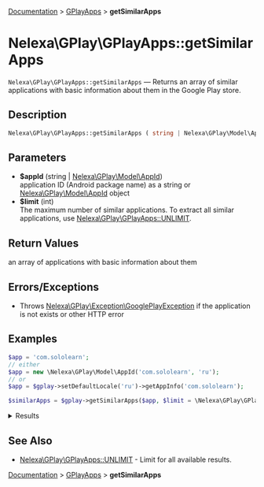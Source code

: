 [Documentation](../../README.md) > [GPlayApps](README.md) > **getSimilarApps**

# Nelexa\GPlay\GPlayApps::getSimilarApps
`Nelexa\GPlay\GPlayApps::getSimilarApps` — Returns an array of similar applications with basic information about them in the Google Play store.

## Description
```php
Nelexa\GPlay\GPlayApps::getSimilarApps ( string | Nelexa\GPlay\Model\AppId $appId [, int $limit = 50 ] ) : Nelexa\GPlay\Model\App[]
```

## Parameters
* **$appId** (string | [Nelexa\GPlay\Model\AppId](../AppId/README.md))  
application ID (Android package name)
as a string or [Nelexa\GPlay\Model\AppId](../AppId/README.md) object
* **$limit** (int)  
The maximum number of similar applications.
To extract all similar applications,
use [Nelexa\GPlay\GPlayApps::UNLIMIT](README.md#predefined-constants).

## Return Values
an array of applications with basic information about them


## Errors/Exceptions
* Throws [Nelexa\GPlay\Exception\GooglePlayException](../GooglePlayException/README.md) if the application is not exists or other HTTP error
## Examples
```php
$app = 'com.sololearn';
// either
$app = new \Nelexa\GPlay\Model\AppId('com.sololearn', 'ru');
// or
$app = $gplay->setDefaultLocale('ru')->getAppInfo('com.sololearn');

$similarApps = $gplay->getSimilarApps($app, $limit = \Nelexa\GPlay\GPlayApps::UNLIMIT);
```
<details>
  <summary>Results</summary>

```php
array:163 [
    0 => class Nelexa\GPlay\Model\App {
      -getId(): string: "com.getmimo"
      -getLocale(): string: "ru_RU"
      -getCountry(): string: "us"
      -getUrl(): string: "https://play.google.com/store/apps/details?id=com.getmimo"
      -getFullUrl(): string: "https://play.google.com/store/apps/details?id=com.getmimo&hl=ru_RU&gl=us"
      -getName(): string: "Mimo: программирование на HTML, JavaScript, Python"
      -getSummary(): ?string: "Информатика, обучение программированию на Python, JavaScript, HTML, SQL"
      -getDeveloper(): Nelexa\GPlay\Model\Developer: {
        -getId(): string: "5836148544871025856"
        -getUrl(): string: "https://play.google.com/store/apps/dev?id=5836148544871025856"
        -getName(): string: "Mimohello GmbH"
        -getDescription(): ?string: null
        -getWebsite(): ?string: null
        -getIcon(): ?Nelexa\GPlay\Model\GoogleImage: null
        -getCover(): ?Nelexa\GPlay\Model\GoogleImage: null
        -getEmail(): ?string: null
        -getAddress(): ?string: null
        -asArray(): array: …
        -jsonSerialize(): array: …
      }
      -getIcon(): Nelexa\GPlay\Model\GoogleImage: {
        -__toString(): string: "https://play-lh.googleusercontent.com/4EbbMw6TnleJPtv4rc2C-8NVle1c9xxRkGfPLBzdqosNT61Fk7ag-TYXcVadm8V8uA4"
        -getUrl(): string: "https://play-lh.googleusercontent.com/4EbbMw6TnleJPtv4rc2C-8NVle1c9xxRkGfPLBzdqosNT61Fk7ag-TYXcVadm8V8uA4"
        -getOriginalSizeUrl(): string: "https://play-lh.googleusercontent.com/4EbbMw6TnleJPtv4rc2C-8NVle1c9xxRkGfPLBzdqosNT61Fk7ag-TYXcVadm8V8uA4=s0"
        -getBinaryImageContent(): string: …
      }
      -getScore(): float: 4.7183843
      -getPriceText(): ?string: null
      -isFree(): bool: true
      -asArray(): array: …
      -jsonSerialize(): array: …
    }
    1 => class Nelexa\GPlay\Model\App {
      -getId(): string: "com.freeit.java"
      -getLocale(): string: "ru_RU"
      -getCountry(): string: "us"
      -getUrl(): string: "https://play.google.com/store/apps/details?id=com.freeit.java"
      -getFullUrl(): string: "https://play.google.com/store/apps/details?id=com.freeit.java&hl=ru_RU&gl=us"
      -getName(): string: "Центр программирования: код"
      -getSummary(): ?string: "Изучайте HTML,Python,Javascript,C,C ++,C #, Java и другие языки программирования"
      -getDeveloper(): Nelexa\GPlay\Model\Developer: {
        -getId(): string: "8802462833480602617"
        -getUrl(): string: "https://play.google.com/store/apps/dev?id=8802462833480602617"
        -getName(): string: "Coding and Programming"
        -getDescription(): ?string: null
        -getWebsite(): ?string: null
        -getIcon(): ?Nelexa\GPlay\Model\GoogleImage: null
        -getCover(): ?Nelexa\GPlay\Model\GoogleImage: null
        -getEmail(): ?string: null
        -getAddress(): ?string: null
        -asArray(): array: …
        -jsonSerialize(): array: …
      }
      -getIcon(): Nelexa\GPlay\Model\GoogleImage: {
        -__toString(): string: "https://play-lh.googleusercontent.com/PGoBnnmiiwDrkGf-i1YfUd7x8pE6GdGeS6NgzUZXOoXMws31QjyVBLNVhYeAkRO2kJE"
        -getUrl(): string: "https://play-lh.googleusercontent.com/PGoBnnmiiwDrkGf-i1YfUd7x8pE6GdGeS6NgzUZXOoXMws31QjyVBLNVhYeAkRO2kJE"
        -getOriginalSizeUrl(): string: "https://play-lh.googleusercontent.com/PGoBnnmiiwDrkGf-i1YfUd7x8pE6GdGeS6NgzUZXOoXMws31QjyVBLNVhYeAkRO2kJE=s0"
        -getBinaryImageContent(): string: …
      }
      -getScore(): float: 4.707401
      -getPriceText(): ?string: null
      -isFree(): bool: true
      -asArray(): array: …
      -jsonSerialize(): array: …
    }
    …
  ]
```

</details>

## See Also
* [Nelexa\GPlay\GPlayApps::UNLIMIT](README.md#predefined-constants) - Limit for all available results.

[Documentation](../../README.md) > [GPlayApps](README.md) > **getSimilarApps**
